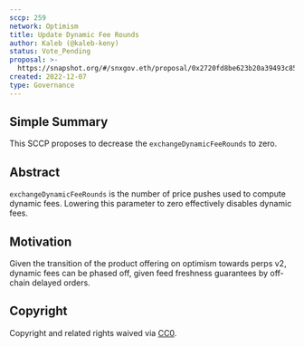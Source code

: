 ```yaml
---
sccp: 259
network: Optimism
title: Update Dynamic Fee Rounds
author: Kaleb (@kaleb-keny)
status: Vote_Pending
proposal: >-
  https://snapshot.org/#/snxgov.eth/proposal/0x2720fd8be623b20a39493c855d55dde468a77f52f5e062de356274a6c4556c90
created: 2022-12-07
type: Governance
---
```


## Simple Summary

<!--"If you can't explain it simply, you don't understand it well enough." Provide a simplified and layman-accessible explanation of the SCCP.-->

This SCCP proposes to decrease the `exchangeDynamicFeeRounds` to zero.

## Abstract

<!--A short (~200 word) description of the variable change proposed.-->

`exchangeDynamicFeeRounds` is the number of price pushes used to compute dynamic fees. Lowering this parameter to zero effectively disables dynamic fees.

## Motivation

<!--The motivation is critical for SCCPs that want to update variables within Synthetix. It should clearly explain why the existing variable is not incentive aligned. SCCP submissions without sufficient motivation may be rejected outright.-->

Given the transition of the product offering on optimism towards perps v2, dynamic fees can be phased off, given feed freshness guarantees by off-chain delayed orders.

## Copyright

Copyright and related rights waived via [CC0](https://creativecommons.org/publicdomain/zero/1.0/).
